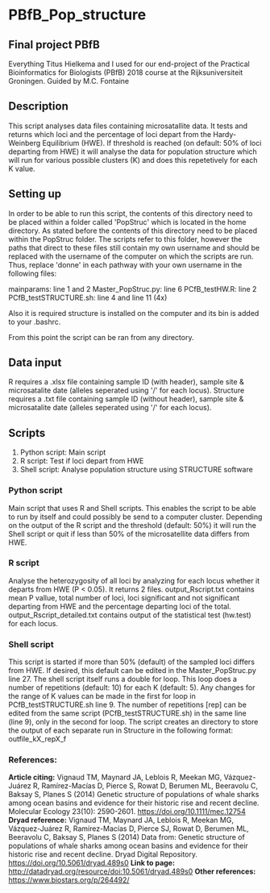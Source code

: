 # PBfB_Pop_structure

## Final project PBfB
Everything Titus Hielkema and I used for our end-project of the Practical Bioinformatics for Biologists (PBfB) 2018 course at the Rijksuniversiteit Groningen. Guided by M.C. Fontaine 

## Description
This script analyses data files containing microsatallite data. It tests and returns which loci and the percentage of loci depart from the Hardy-Weinberg Equilibrium (HWE). If threshold is reached (on default: 50% of loci departing from HWE) it will analyse the data for population structure which will run for various possible clusters (K) and does this repetetively for each K value.

## Setting up
In order to be able to run this script, the contents of this directory need to be placed within a folder called 'PopStruc' which is located in the home directory. As stated before the contents of this directory need to be placed within the PopStruc folder. 
The scripts refer to this folder, however the paths that direct to these files still contain my own username and should be replaced with the username of the computer on which the scripts are run. Thus, replace 'donne' in each pathway with your own username in the following files:

  mainparams: line 1 and 2
  Master_PopStruc.py: line 6
  PCfB_testHW.R: line 2
  PCfB_testSTRUCTURE.sh: line 4 and line 11 (4x)
  
 Also it is required structure is installed on the computer and its bin is added to your .bashrc.
 
 From this point the script can be ran from any directory.

## Data input
R requires a .xlsx file containing sample ID (with header), sample site & microsatalite date (alleles seperated using '/' for each locus).
Structure requires a .txt file containing sample ID (without header), sample site & microsatalite date (alleles seperated using '/' for each locus).

## Scripts
1. Python script: Main script
2. R script: Test if loci depart from HWE
3. Shell script: Analyse population structure using STRUCTURE software

### Python script
Main script that uses R and Shell scripts. This enables the script to be able to run by itself and could possibly be send to a computer cluster. Depending on the output of the R script and the threshold (default: 50%) it will run the Shell script or quit if less than 50% of the microsatellite data differs from HWE.

### R script
Analyse the heterozygosity of all loci by analyzing for each locus whether it departs from HWE (P < 0.05). It returns 2 files. output_Rscript.txt contains mean P vallue, total number of loci, loci significant and not significant departing from HWE and the percentage departing loci of the total. output_Rscript_detailed.txt contains output of the statistical test (hw.test) for each locus. 

### Shell script
This script is started if more than 50% (default) of the sampled loci differs from HWE. If desired, this default can be edited in the Master_PopStruc.py line 27. The shell script itself runs a double for loop. This loop does a number of repetitions (default: 10) for each K (default: 5). Any changes for the range of K values can be made in the first for loop in PCfB_testSTRUCTURE.sh line 9. The number of repetitions [rep] can be edited from the same script (PCfB_testSTRUCTURE.sh) in the same line (line 9), only in the second for loop. 
The script creates an directory to store the output of each separate run in Structure in the following format: outfile_kX_repX_f


### References:
**Article citing:**
Vignaud TM, Maynard JA, Leblois R, Meekan MG, Vázquez-Juárez R, Ramírez-Macías D, Pierce S, Rowat D, Berumen ML, Beeravolu C, Baksay S, Planes S (2014) Genetic structure of populations of whale sharks among ocean basins and evidence for their historic rise and recent decline. Molecular Ecology 23(10): 2590-2601. https://doi.org/10.1111/mec.12754
**Dryad reference:**
Vignaud TM, Maynard JA, Leblois R, Meekan MG, Vázquez-Juárez R, Ramírez-Macías D, Pierce SJ, Rowat D, Berumen ML, Beeravolu C, Baksay S, Planes S (2014) Data from: Genetic structure of populations of whale sharks among ocean basins and evidence for their historic rise and recent decline. Dryad Digital Repository. https://doi.org/10.5061/dryad.489s0
**Link to page:**
http://datadryad.org/resource/doi:10.5061/dryad.489s0
**Other references:**
https://www.biostars.org/p/264492/
